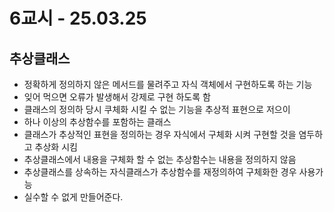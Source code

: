 # 6교시 - 25.03.25
## 추상클래스
- 정확하게 정의하지 않은 메서드를 물려주고 자식 객체에서 구현하도록 하는 기능
- 잊어 먹으면 오류가 발생해서 강제로 구현 하도록 함
- 클래스의 정의하 당시 쿠체화 시킬 수 없는 기능을 추상적 표현으로 저으이
- 하나 이상의 추상함수를 포함하는 클래스
- 클래스가 추상적인 표현을 정의하는 경우 자식에서 구체화 시켜 구현할 것을 염두하고 추상화 시킴
- 추상클래스에서 내용을 구체화 할 수 없는 추상함수는 내용을 정의하지 않음
- 추상클래스를 상속하는 자식클래스가 추상함수를 재정의하여 구체화한 경우 사용가능
- 실수할 수 없게 만들어준다.
